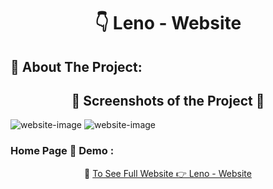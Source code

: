 <h1 align="center"> 👇 Leno - Website </h1>

<h2>📄 About The Project:</h2>
<!-- <p>My First Template Project</p> -->
<h2 align="center">📸 Screenshots of the Project 📸</h2>
<img src="https://i.imgur.com/THJOSbl.png" alt="website-image">
<img src="https://i.imgur.com/rqILGRY.png" alt="website-image">

<h3> Home Page 🏡 Demo :</h3>
<div align="center">🎁 <a href="https://ahmedmido75.github.io/leno-project/">To See Full Website 👉 Leno - Website</a></div>
